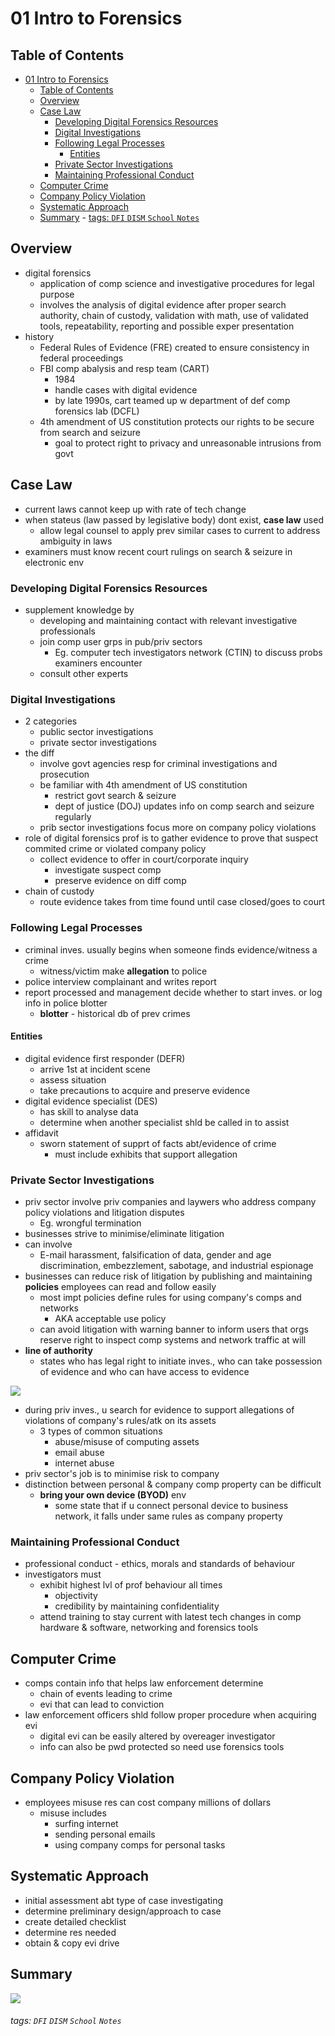 

01 Intro to Forensics
===



## Table of Contents

- [01 Intro to Forensics](#01-intro-to-forensics)
  - [Table of Contents](#table-of-contents)
  - [Overview](#overview)
  - [Case Law](#case-law)
    - [Developing Digital Forensics Resources](#developing-digital-forensics-resources)
    - [Digital Investigations](#digital-investigations)
    - [Following Legal Processes](#following-legal-processes)
      - [Entities](#entities)
    - [Private Sector Investigations](#private-sector-investigations)
    - [Maintaining Professional Conduct](#maintaining-professional-conduct)
  - [Computer Crime](#computer-crime)
  - [Company Policy Violation](#company-policy-violation)
  - [Systematic Approach](#systematic-approach)
  - [Summary](#summary)
          - [tags: `DFI` `DISM` `School` `Notes`](#tags-dfi-dism-school-notes)

Overview
---
- digital forensics
    - application of comp science and investigative procedures for legal purpose
    - involves the analysis of digital evidence after proper search authority, chain of custody, validation with math, use of validated tools, repeatability, reporting and possible exper presentation
- history
    - Federal Rules of Evidence (FRE) created to ensure consistency in federal proceedings
    - FBI comp abalysis and resp team (CART)
        - 1984
        - handle cases with digital evidence
        - by late 1990s, cart teamed up w department of def comp forensics lab (DCFL)
    - 4th amendment of US constitution protects our rights to be secure from search and seizure
        - goal to protect right to privacy and unreasonable intrusions from govt


Case Law
---
- current laws cannot keep up with rate of tech change
- when stateus (law passed by legislative body) dont exist, **case law** used
    - allow legal counsel to apply prev similar cases to current to address ambiguity in laws
- examiners must know recent court rulings on search & seizure in electronic env

### Developing Digital Forensics Resources
- supplement knowledge by
    - developing and maintaining contact with relevant investigative professionals
    - join comp user grps in pub/priv sectors
        - Eg. computer tech investigators network (CTIN) to discuss probs examiners encounter
    - consult other experts

### Digital Investigations
- 2 categories
    - public sector investigations
    - private sector investigations
- the diff
    - involve govt agencies resp for criminal investigations and prosecution
    - be familiar with 4th amendment of US constitution
        - restrict govt search & seizure
        - dept of justice (DOJ) updates info on comp search and seizure regularly
    - prib sector investigations focus more on company policy violations
- role of digital forensics prof is to gather evidence to prove that suspect commited crime or violated company policy
    - collect evidence to offer in court/corporate inquiry
        - investigate suspect comp
        - preserve evidence on diff comp
- chain of custody
    - route evidence takes from time found until case closed/goes to court

### Following Legal Processes
- criminal inves. usually begins when someone finds evidence/witness a crime
    - witness/victim make **allegation** to police
- police interview complainant and writes report
- report processed and management decide whether to start inves. or log info in police blotter
    - **blotter** - historical db of prev crimes

#### Entities
- digital evidence first responder (DEFR)
    - arrive 1st at incident scene
    - assess situation
    - take precautions to acquire and preserve evidence
- digital evidence specialist (DES)
    - has skill to analyse data
    - determine when another specialist shld be called in to assist
- affidavit
    - sworn statement of supprt of facts abt/evidence of crime
        - must include exhibits that support allegation

### Private Sector Investigations
- priv sector involve priv companies and laywers who address company policy violations and litigation disputes
    - Eg. wrongful termination
- businesses strive to minimise/eliminate litigation
- can involve
    - E-mail harassment, falsification of data, gender and age discrimination, embezzlement, sabotage, and industrial espionage
- businesses can reduce risk of litigation by publishing and maintaining **policies** employees can read and follow easily
    - most impt policies define rules for using company's comps and networks
        - AKA acceptable use policy
    - can avoid litigation with warning banner to inform users that orgs reserve right to inspect comp systems and network traffic at will
- **line of authority**
    - states who has legal right to initiate inves., who can take possession of evidence and who can have access to evidence

![](https://i.imgur.com/S6Gi2bq.png)

- during priv inves., u search for evidence to support allegations of violations of company's rules/atk on its assets
    - 3 types of common situations
        - abuse/misuse of computing assets
        - email abuse
        - internet abuse
- priv sector's job is to minimise risk to company
- distinction between personal & company comp property can be difficult
    - **bring your own device (BYOD)** env
        - some state that if u connect personal device to business network, it falls under same rules as company property

### Maintaining Professional Conduct
- professional conduct - ethics, morals and standards of behaviour
- investigators must
    - exhibit highest lvl of prof behaviour all times
        - objectivity
        - credibility by maintaining confidentiality
    - attend training to stay current with latest tech changes in comp hardware & software, networking and forensics tools


Computer Crime
---
- comps contain info that helps law enforcement determine
    - chain of events leading to crime
    - evi that can lead to conviction
- law enforcement officers shld follow proper procedure when acquiring evi
    - digital evi can be easily altered by overeager investigator
    - info can also be pwd protected so need use forensics tools

Company Policy Violation
---
- employees misuse res can cost company millions of dollars
    - misuse includes
        - surfing internet
        - sending personal emails
        - using company comps for personal tasks


Systematic Approach
---
- initial assessment abt type of case investigating
- determine preliminary design/approach to case
- create detailed checklist
- determine res needed
- obtain & copy evi drive

Summary
---
![](https://i.imgur.com/jEDfavx.png)





###### tags: `DFI` `DISM` `School` `Notes`